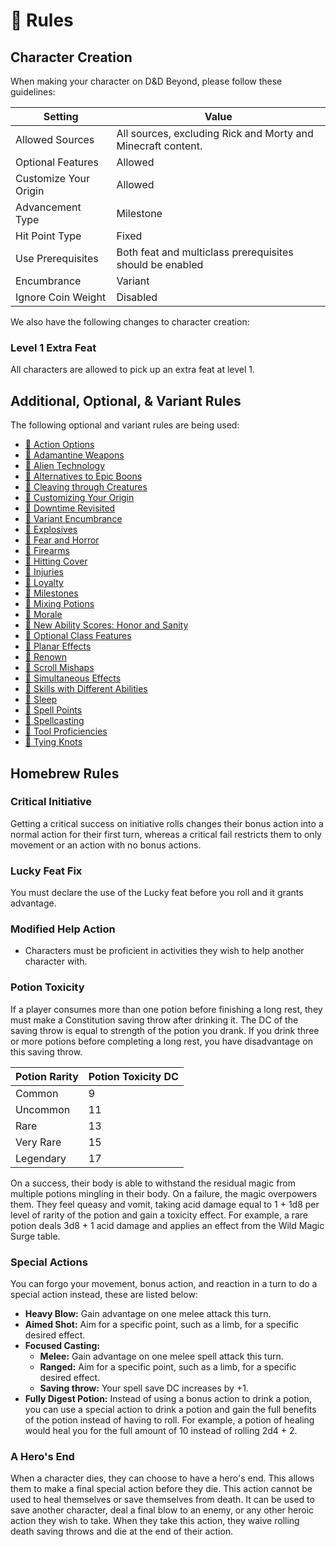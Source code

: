 # 📜 Rules

## Character Creation

When making your character on D&D Beyond, please follow these guidelines:

| Setting               | Value                                                        |
| --------------------- | ------------------------------------------------------------ |
| Allowed Sources       | All sources, excluding Rick and Morty and Minecraft content. |
| Optional Features     | Allowed                                                      |
| Customize Your Origin | Allowed                                                      |
| Advancement Type      | Milestone                                                    |
| Hit Point Type        | Fixed                                                        |
| Use Prerequisites     | Both feat and multiclass prerequisites should be enabled     |
| Encumbrance           | Variant                                                      |
| Ignore Coin Weight    | Disabled                                                     |

We also have the following changes to character creation:

### Level 1 Extra Feat

All characters are allowed to pick up an extra feat at level 1.

## Additional, Optional, & Variant Rules

The following optional and variant rules are being used:

- [🐉 Action Options](https://www.dndbeyond.com/sources/dmg/dungeon-masters-workshop#ActionOptions)
- [🐉 Adamantine Weapons](https://www.dndbeyond.com/sources/xgte/dungeon-masters-tools#AdamantineWeapons)
- [🐉 Alien Technology](https://www.dndbeyond.com/sources/dmg/dungeon-masters-workshop#AlienTechnology)
- [🐉 Alternatives to Epic Boons](https://www.dndbeyond.com/sources/dmg/other-rewards#_idContainer056)
- [🐉 Cleaving through Creatures](https://www.dndbeyond.com/sources/dmg/dungeon-masters-workshop#CleavingthroughCreatures)
- [🐉 Customizing Your Origin](https://www.dndbeyond.com/sources/tcoe/character-options#CustomizingYourOrigin)
- [🐉 Downtime Revisited](https://www.dndbeyond.com/sources/xgte/downtime-revisited)
- [🐉 Variant Encumbrance](https://www.dndbeyond.com/sources/phb/using-ability-scores#VariantEncumbrance)
- [🐉 Explosives](https://www.dndbeyond.com/sources/dmg/dungeon-masters-workshop#Explosives)
- [🐉 Fear and Horror](https://www.dndbeyond.com/sources/dmg/dungeon-masters-workshop#FearandHorror)
- [🐉 Firearms](https://www.dndbeyond.com/sources/dmg/dungeon-masters-workshop#Firearms)
- [🐉 Hitting Cover](https://www.dndbeyond.com/sources/dmg/dungeon-masters-workshop#HittingCover)
- [🐉 Injuries](https://www.dndbeyond.com/sources/dmg/dungeon-masters-workshop#Injuries)
- [🐉 Loyalty](https://www.dndbeyond.com/sources/dmg/creating-nonplayer-characters#OptionalRuleLoyalty)
- [🐉 Milestones](https://www.dndbeyond.com/sources/dmg/running-the-game#Milestones)
- [🐉 Mixing Potions](https://www.dndbeyond.com/sources/dmg/treasure#_idContainer012)
- [🐉 Morale](https://www.dndbeyond.com/sources/dmg/dungeon-masters-workshop#Morale)
- [🐉 New Ability Scores: Honor and Sanity](https://www.dndbeyond.com/sources/dmg/dungeon-masters-workshop#NewAbilityScoresHonorandSanity)
- [🐉 Optional Class Features](https://5e.tools/variantrules.html#optional%20class%20features_tce)
- [🐉 Planar Effects](https://5e.tools/variantrules.html#planar%20effects_dmg)
- [🐉 Renown](https://www.dndbeyond.com/sources/dmg/a-world-of-your-own#Renown)
- [🐉 Scroll Mishaps](https://www.dndbeyond.com/magic-items/spell-scroll#ScrollMishap)
- [🐉 Simultaneous Effects](https://www.dndbeyond.com/sources/xgte/dungeon-masters-tools#SimultaneousEffects)
- [🐉 Skills with Different Abilities](https://www.dndbeyond.com/sources/phb/using-ability-scores#VariantSkillswithDifferentAbilities)
- [🐉 Sleep](https://www.dndbeyond.com/sources/xgte/dungeon-masters-tools#Sleep)
- [🐉 Spell Points](https://www.dndbeyond.com/sources/dmg/dungeon-masters-workshop#VariantSpellPoints)
- [🐉 Spellcasting](https://www.dndbeyond.com/sources/xgte/dungeon-masters-tools#Spellcasting)
- [🐉 Tool Proficiencies](https://www.dndbeyond.com/sources/xgte/dungeon-masters-tools#ToolProficiencies)
- [🐉 Tying Knots](https://www.dndbeyond.com/sources/xgte/dungeon-masters-tools#TyingKnots)

## Homebrew Rules

### Critical Initiative

Getting a critical success on initiative rolls changes their bonus action into a normal action for their first turn, whereas a critical fail restricts them to only movement or an action with no bonus actions.

### Lucky Feat Fix

You must declare the use of the Lucky feat before you roll and it grants advantage.

### Modified Help Action

- Characters must be proficient in activities they wish to help another character with.

### Potion Toxicity

If a player consumes more than one potion before finishing a long rest, they must make a Constitution saving throw after drinking it. The DC of the saving throw is equal to strength of the potion you drank. If you drink three or more potions before completing a long rest, you have disadvantage on this saving throw.

| Potion Rarity | Potion Toxicity DC |
| ------------- | ------------------ |
| Common        | 9                  |
| Uncommon      | 11                 |
| Rare          | 13                 |
| Very Rare     | 15                 |
| Legendary     | 17                 |

On a success, their body is able to withstand the residual magic from multiple potions mingling in their body. On a failure, the magic overpowers them. They feel queasy and vomit, taking acid damage equal to 1 + 1d8 per level of rarity of the potion and gain a toxicity effect. For example, a rare potion deals 3d8 + 1 acid damage and applies an effect from the Wild Magic Surge table.

### Special Actions

You can forgo your movement, bonus action, and reaction in a turn to do a special action instead, these are listed below:

- **Heavy Blow:** Gain advantage on one melee attack this turn.
- **Aimed Shot:** Aim for a specific point, such as a limb, for a specific desired effect.
- **Focused Casting:**
  - **Melee:** Gain advantage on one melee spell attack this turn.
  - **Ranged:** Aim for a specific point, such as a limb, for a specific desired effect.
  - **Saving throw:** Your spell save DC increases by +1.
- **Fully Digest Potion:** Instead of using a bonus action to drink a potion, you can use a special action to drink a potion and gain the full benefits of the potion instead of having to roll. For example, a potion of healing would heal you for the full amount of 10 instead of rolling 2d4 + 2.

### A Hero's End

When a character dies, they can choose to have a hero's end. This allows them to make a final special action before they die. This action cannot be used to heal themselves or save themselves from death. It can be used to save another character, deal a final blow to an enemy, or any other heroic action they wish to take. When they take this action, they waive rolling death saving throws and die at the end of their action.
